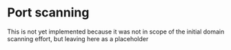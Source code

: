 # Port scanning

This is not yet implemented because it was not in scope of the initial domain scanning effort, but leaving here as a placeholder